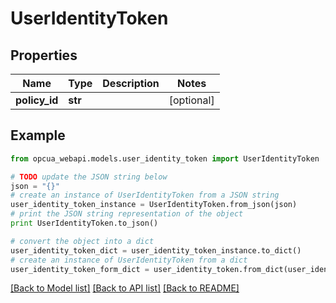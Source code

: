 # UserIdentityToken


## Properties
Name | Type | Description | Notes
------------ | ------------- | ------------- | -------------
**policy_id** | **str** |  | [optional] 

## Example

```python
from opcua_webapi.models.user_identity_token import UserIdentityToken

# TODO update the JSON string below
json = "{}"
# create an instance of UserIdentityToken from a JSON string
user_identity_token_instance = UserIdentityToken.from_json(json)
# print the JSON string representation of the object
print UserIdentityToken.to_json()

# convert the object into a dict
user_identity_token_dict = user_identity_token_instance.to_dict()
# create an instance of UserIdentityToken from a dict
user_identity_token_form_dict = user_identity_token.from_dict(user_identity_token_dict)
```
[[Back to Model list]](../README.md#documentation-for-models) [[Back to API list]](../README.md#documentation-for-api-endpoints) [[Back to README]](../README.md)


